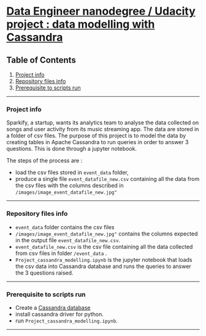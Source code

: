 # <u>Data Engineer nanodegree / Udacity project : data modelling with Cassandra</u>
## Table of Contents
1. [Project info](#project-info)
2. [Repository files info](#repository-files-info)
3. [Prerequisite to scripts run](#pre-requisite)


***

### Project info

Sparkify, a startup, wants its analytics team to analyse the data collected on songs and user activity from its music streaming app.
The data are stored in a folder of csv files. 
The purpose of this project is to model the data by creating tables in Apache Cassandra to run queries in order to answer 3 questions.
This is done through a jupyter notebook.

The steps of the process are :
- load the csv files stored in `event_data` folder,
- produce a single file `event_datafile_new.csv` containing all the data from the csv files with the columns described in `/images/image_event_datafile_new.jpg"`




***
### Repository files info

* `event_data` folder contains the csv files 
* `/images/image_event_datafile_new.jpg"` contains the columns expected in the output file `event_datafile_new.csv`.
* `event_datafile_new.csv` is the csv file containing all the data collected from csv files in folder `/event_data` . 
* `Project_cassandra_modelling.ipynb` is the jupyter notebook that loads the csv data  into Cassandra database and runs the queries to answer the 3 questions raised.



***
### Prerequisite to scripts run

* Create a [Cassandra database](https://phoenixnap.com/kb/install-cassandra-on-windows#:~:text=1%20Step%201%3A%20Install%20Java%208%20on%20Windows.,3%3A%20Download%20and%20Set%20Up%20Apache%20Cassandra.%20)
* install cassandra driver for python.
* run `Project_cassandra_modelling.ipynb`.

***